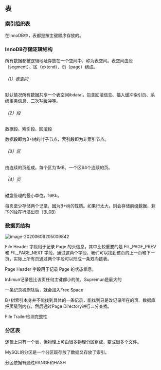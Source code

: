 ## 表

### 索引组织表

在InnoDB中，表都是按主键顺序存放的。

### InnoDB存储逻辑结构

所有数据都被逻辑地址存放在一个空间中，称为表空间。表空间由段（segment）、区（extend）、页（page）组成。

###### （1）表空间

默认情况所有数据共享一个表空间ibdatal。包含回滚信息、插入缓冲索引页、系统事务信息、二次写缓冲等。

###### （2）段

数据段、索引段、回滚段

数据段即为B+树的叶子节点，索引段即为非索引节点。

###### （3）区

由连续的页组成。每个区为1MB。一个区64个连续的页。

###### （4）页

磁盘管理的最小单位。16Kb。

每页至少存储两个记录，因为B+树的性质。如果行太大，则会存储前缀数据，剩下的放在行溢出页（BL0B）



### 数据页结构

![image-20200606205009842](C:\Users\dht24\AppData\Roaming\Typora\typora-user-images\image-20200606205009842.png)

File Header 字段用于记录 Page 的头信息，其中比较重要的是 FIL_PAGE_PREV 和 FIL_PAGE_NEXT 字段，通过这两个字段，我们可以找到该页的上一页和下一页，实际上所有页通过两个字段可以形成一条双向链表。

Page Header 字段用于记录 Page 的状态信息。

Infimun记录是比该页任何主键都小的值，Supremun是最大的

一条记录被删除后，就会加入Free Space

B+树索引本身并不能找到具体的一条记录，能找到只是改记录所在的页。数据库把页载到内存，然后通过Page Directory进行二分查找。

File Trailer检测完整性

### 分区表

逻辑上只有一个表，但物理上可由很多物理分区组成，变成很多个文件。

MySQL的分区是一个分区既存放了数据又存放了索引。

分区依据有通过RANGE和HASH